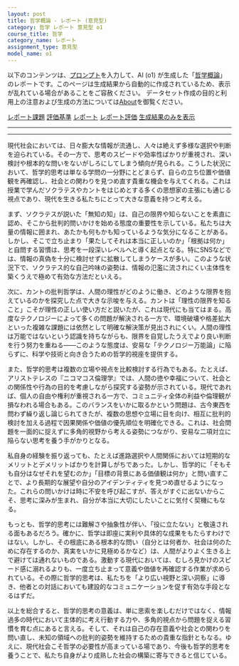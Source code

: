 ```yaml
---
layout: post
title: 哲学概論 - レポート (意見型)
category: 哲学 レポート 意見型 o1
course_title: 哲学
category_name: レポート
assignment_type: 意見型
model_name: o1
---
```


以下のコンテンツは、[プロンプト](https://github.com/takedatoshiyuki/synthetic_assignments/tree/main/generated/哲学/o1/prompt_レポート-意見型.md)を入力して、AI (o1) が生成した「[哲学概論](/contents/哲学/)」のレポートです。このページは生成結果から自動的に作成されているため、表示が乱れている場合があることをご容赦ください。
データセット作成の目的と利用上の注意および生成の方法については[About](/About)を御覧ください。

[レポート課題](../レポート課題-意見型)
[評価基準](../評価基準-意見型)
[レポート](../レポート-意見型)
[レポート評価](../レポート評価-意見型)
[生成結果のみを表示](https://github.com/takedatoshiyuki/synthetic_assignments/tree/main/generated/哲学/o1/レポート-意見型.md)
  

***
***
  
現代社会においては、日々膨大な情報が流通し、人々は絶えず多様な選択や判断を迫られている。その一方で、思考のスピードや効率性ばかりが重視され、深い検討や根本的な問いをないがしろにしてしまう傾向が見られる。こうした状況において、哲学的思考は単なる学問の一分野にとどまらず、自らの立ち位置や価値観を再確認し、社会との関わりを見つめ直す貴重な機会を与えてくれる。これは授業で学んだソクラテスやカントをはじめとする多くの思想家の主張にも通じる視点であり、現代を生きる私たちにとって大きな意義を持つと考える。

まず、ソクラテスが説いた「無知の知」は、自己の限界や知らないことを素直に認め、そこから批判的問いかけを始める態度の重要性を示している。私たちは大量の情報に囲まれ、あたかも何もかも知っているような気分になることがある。しかし、そこで立ち止まり「果たしてそれは本当に正しいのか」「根拠は何か」と自問する習慣は、思考を一段深いレベルへと導く起点となる。特にSNSなどでは、情報の真偽を十分に検討せずに拡散してしまうケースが多い。このような状況下で、ソクラテス的な自己吟味の姿勢は、情報の氾濫に流されにくい主体性を築くうえで極めて有効な方法だといえる。

次に、カントの批判哲学は、人間の理性がどのように働き、どのような限界を抱えているのかを探究した点で大きな示唆を与える。カントは「理性の限界を知ること」こそが理性の正しい使い方だと説いたが、これは現代にも当てはまる。高度なテクノロジーによって多くの問題が解決される一方で、環境破壊や格差拡大といった複雑な課題には依然として明確な解決策が見出されにくい。人間の理性は万能ではないという認識を持ちながらも、限界を自覚したうえでより良い判断を行う努力を重ねる――このような態度は、安易な「テクノロジー万能論」に陥らずに、科学や技術と向き合うための哲学的視座を提供する。

また、哲学的思考は複数の立場や視点を比較検討する行為でもある。たとえば、アリストテレスの『ニコマコス倫理学』では、人間の徳や幸福について、社会との関係性や行為の目的を考慮しながら探究する姿勢が示されている。現代であれば、個人の自由や権利が重視される一方で、コミュニティ全体の利益や倫理観が損なわれる場合もある。このバランスをいかに取るかという問題は、古今東西を問わず繰り返し論じられてきたが、複数の思想や立場に目を向け、相互に批判的検討を加える過程で因果関係や価値の優先順位を明確化できる。これは、社会問題を一面的に捉えずに多角的視野から考える姿勢につながり、安易な二項対立に陥らない思考を養う手がかりとなる。

私自身の経験を振り返っても、たとえば進路選択や人間関係においては短期的なメリットとデメリットばかりを計算しがちであった。しかし、哲学的に「そもそも自分はなぜそれを望むのか」「目標の背景にある価値観は何か」と問い直すことで、より長期的な展望や自分のアイデンティティを見つめ直せるようになった。これらの問いかけは時に不安を呼び起こすが、答えがすぐに出ないからこそ、思考に深みが生まれ、自分が本当に大切にしたいことに気付く契機にもなる。

もっとも、哲学的思考には難解さや抽象性が伴い、「役に立たない」と敬遠される面もあるだろう。確かに、哲学は即座に実利や具体的な成果をもたらすわけではない。しかし、その根底にある根本的な問い（自分とは何者か、社会は何のために存在するのか、真実をいかに見極めるかなど）は、人間がよりよく生きる上で避けては通れないものである。激動する現代においては、むしろ見かけのスピード感に溺れるよりも、一度立ち止まって意義や価値を再確認する作業が求められている。その際に哲学的思考は、私たちを「より広い視野と深い洞察」に導き、他者との対話においても建設的なコミュニケーションを促す有効な手段となるはずだ。

以上を総合すると、哲学的思考の意義は、単に思索を楽しむだけではなく、情報過多の時代において主体的に考え行動する力や、多角的視点から問題を捉える習慣を育む点にあると言える。そして、それは自己の存在意義や社会との関わりを問い直し、未知の領域への批判的姿勢を維持するための貴重な指針ともなる。ゆえに、現代社会こそ哲学の必要性が高まっている場であり、今後も哲学的思考を養うことで、私たち自身がより成熟した社会の構築に寄与できると信じている。

